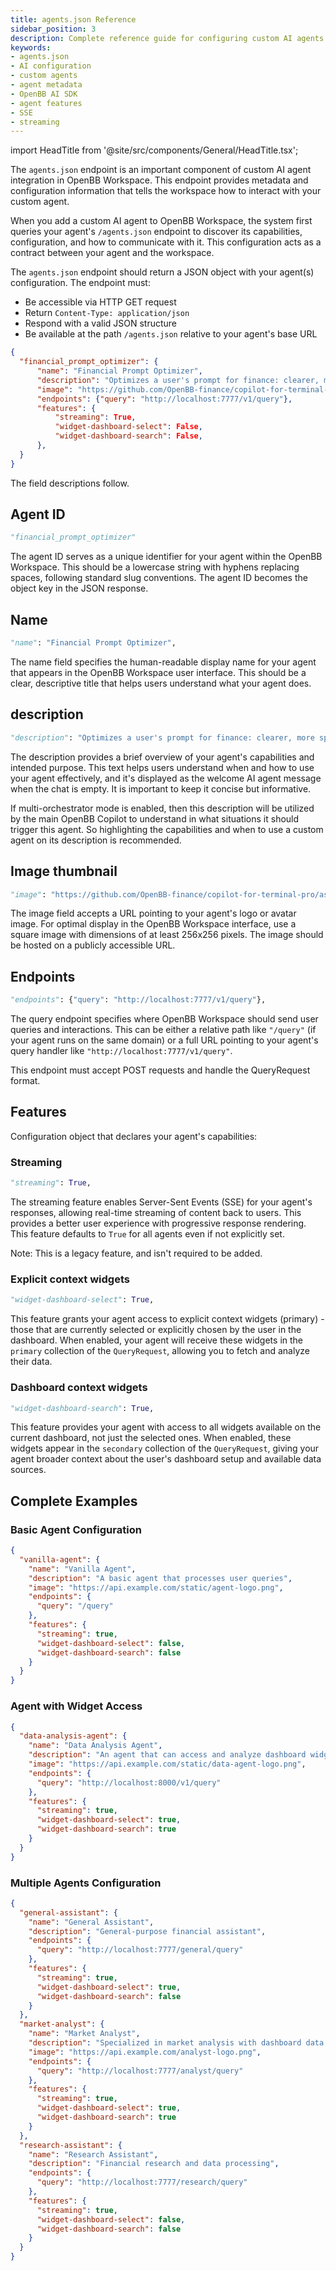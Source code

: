 ```yaml
---
title: agents.json Reference
sidebar_position: 3
description: Complete reference guide for configuring custom AI agents in OpenBB Workspace using the agents.json endpoint
keywords:
- agents.json
- AI configuration
- custom agents
- agent metadata
- OpenBB AI SDK
- agent features
- SSE
- streaming
---
```


import HeadTitle from '@site/src/components/General/HeadTitle.tsx';

<HeadTitle title="agents.json Reference | OpenBB Workspace Docs" />

The `agents.json` endpoint is an important component of custom AI agent integration in OpenBB Workspace. This endpoint provides metadata and configuration information that tells the workspace how to interact with your custom agent.

When you add a custom AI agent to OpenBB Workspace, the system first queries your agent's `/agents.json` endpoint to discover its capabilities, configuration, and how to communicate with it. This configuration acts as a contract between your agent and the workspace.

The `agents.json` endpoint should return a JSON object with your agent(s) configuration. The endpoint must:

- Be accessible via HTTP GET request
- Return `Content-Type: application/json`
- Respond with a valid JSON structure
- Be available at the path `/agents.json` relative to your agent's base URL

```json
{
  "financial_prompt_optimizer": {
      "name": "Financial Prompt Optimizer",
      "description": "Optimizes a user's prompt for finance: clearer, more specific, and actionable.",
      "image": "https://github.com/OpenBB-finance/copilot-for-terminal-pro/assets/14093308/7da2a512-93b9-478d-90bc-b8c3dd0cabcf",
      "endpoints": {"query": "http://localhost:7777/v1/query"},
      "features": {
          "streaming": True,
          "widget-dashboard-select": False,
          "widget-dashboard-search": False,
      },
  }
}
```

The field descriptions follow.

## Agent ID

```python
"financial_prompt_optimizer"
```

The agent ID serves as a unique identifier for your agent within the OpenBB Workspace. This should be a lowercase string with hyphens replacing spaces, following standard slug conventions. The agent ID becomes the object key in the JSON response.

## Name

```python
"name": "Financial Prompt Optimizer",
```

The name field specifies the human-readable display name for your agent that appears in the OpenBB Workspace user interface. This should be a clear, descriptive title that helps users understand what your agent does.

## description

```python
"description": "Optimizes a user's prompt for finance: clearer, more specific, and actionable.",
```

The description provides a brief overview of your agent's capabilities and intended purpose. This text helps users understand when and how to use your agent effectively, and it's displayed as the welcome AI agent message when the chat is empty. It is important to keep it concise but informative.

If multi-orchestrator mode is enabled, then this description will be utilized by the main OpenBB Copilot to understand in what situations it should trigger this agent. So highlighting the capabilities and when to use a custom agent on its description is recommended.

## Image thumbnail

```python
"image": "https://github.com/OpenBB-finance/copilot-for-terminal-pro/assets/14093308/7da2a512-93b9-478d-90bc-b8c3dd0cabcf",
```

The image field accepts a URL pointing to your agent's logo or avatar image. For optimal display in the OpenBB Workspace interface, use a square image with dimensions of at least 256x256 pixels. The image should be hosted on a publicly accessible URL.

## Endpoints

```python
"endpoints": {"query": "http://localhost:7777/v1/query"},
```

The query endpoint specifies where OpenBB Workspace should send user queries and interactions. This can be either a relative path like `"/query"` (if your agent runs on the same domain) or a full URL pointing to your agent's query handler like `"http://localhost:7777/v1/query"`.

This endpoint must accept POST requests and handle the QueryRequest format.

## Features

Configuration object that declares your agent's capabilities:

### Streaming

```python
"streaming": True,
```

The streaming feature enables Server-Sent Events (SSE) for your agent's responses, allowing real-time streaming of content back to users. This provides a better user experience with progressive response rendering. This feature defaults to `True` for all agents even if not explicitly set.

Note: This is a legacy feature, and isn't required to be added.

### Explicit context widgets

```python
"widget-dashboard-select": True,
```

This feature grants your agent access to explicit context widgets (primary) - those that are currently selected or explicitly chosen by the user in the dashboard. When enabled, your agent will receive these widgets in the `primary` collection of the `QueryRequest`, allowing you to fetch and analyze their data.

### Dashboard context widgets

```python
"widget-dashboard-search": True,
```

This feature provides your agent with access to all widgets available on the current dashboard, not just the selected ones. When enabled, these widgets appear in the `secondary` collection of the `QueryRequest`, giving your agent broader context about the user's dashboard setup and available data sources.


## Complete Examples

### Basic Agent Configuration

```json
{
  "vanilla-agent": {
    "name": "Vanilla Agent",
    "description": "A basic agent that processes user queries",
    "image": "https://api.example.com/static/agent-logo.png",
    "endpoints": {
      "query": "/query"
    },
    "features": {
      "streaming": true,
      "widget-dashboard-select": false,
      "widget-dashboard-search": false
    }
  }
}
```

### Agent with Widget Access

```json
{
  "data-analysis-agent": {
    "name": "Data Analysis Agent",
    "description": "An agent that can access and analyze dashboard widget data",
    "image": "https://api.example.com/static/data-agent-logo.png",
    "endpoints": {
      "query": "http://localhost:8000/v1/query"
    },
    "features": {
      "streaming": true,
      "widget-dashboard-select": true,
      "widget-dashboard-search": true
    }
  }
}
```

### Multiple Agents Configuration

```json
{
  "general-assistant": {
    "name": "General Assistant",
    "description": "General-purpose financial assistant",
    "endpoints": {
      "query": "http://localhost:7777/general/query"
    },
    "features": {
      "streaming": true,
      "widget-dashboard-select": true,
      "widget-dashboard-search": false
    }
  },
  "market-analyst": {
    "name": "Market Analyst",
    "description": "Specialized in market analysis with dashboard data access",
    "image": "https://api.example.com/analyst-logo.png",
    "endpoints": {
      "query": "http://localhost:7777/analyst/query"
    },
    "features": {
      "streaming": true,
      "widget-dashboard-select": true,
      "widget-dashboard-search": true
    }
  },
  "research-assistant": {
    "name": "Research Assistant",
    "description": "Financial research and data processing",
    "endpoints": {
      "query": "http://localhost:7777/research/query"
    },
    "features": {
      "streaming": true,
      "widget-dashboard-select": false,
      "widget-dashboard-search": false
    }
  }
}
```
